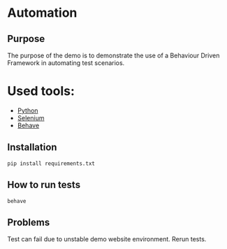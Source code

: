 # Automation
## Purpose
The purpose of the demo is to demonstrate the use of a Behaviour Driven Framework in automating test scenarios.
# Used tools:
- [Python](https://www.python.org/)
- [Selenium](https://www.selenium.dev/)
- [Behave](https://behave.readthedocs.io/en/stable/)

## Installation
```
pip install requirements.txt
```

## How to run tests
```
behave
```
## Problems
Test can fail due to unstable demo website environment. Rerun tests.